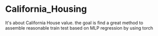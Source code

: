# California_Housing
It's about California House value. the goal is find a great method to assemble reasonable train test based on MLP regression by using torch  
